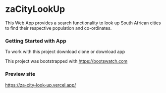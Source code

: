 # zaCityLookUp

This Web App provides a search functionality to look up South African cities to find their respective population and co-ordinates.

### Getting Started with App 

To work with this project download clone or download app

This project was bootstrapped with https://bootswatch.com

### Preview site

https://za-city-look-up.vercel.app/


